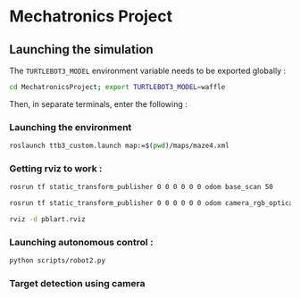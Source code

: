 # Mechatronics Project

## Launching the simulation
The ```TURTLEBOT3_MODEL``` environment variable needs to be exported globally :
```bash
cd MechatronicsProject; export TURTLEBOT3_MODEL=waffle
```
Then, in separate terminals, enter the following :

### Launching the environment
```bash
roslaunch ttb3_custom.launch map:=$(pwd)/maps/maze4.xml
```
### Getting rviz to work :
```bash
rosrun tf static_transform_publisher 0 0 0 0 0 0 odom base_scan 50
```
```bash
rosrun tf static_transform_publisher 0 0 0 0 0 0 odom camera_rgb_optical_frame 50
```
```bash
rviz -d pblart.rviz
```

### Launching autonomous control :
```bash
python scripts/robot2.py
```
### Target detection using camera


